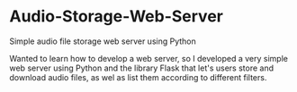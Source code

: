 # Audio-Storage-Web-Server
Simple audio file storage web server using Python

Wanted to learn how to develop a web server, so I developed a very simple web server using Python and the library Flask that let's users store and download audio files, as wel as list them according to different filters.
